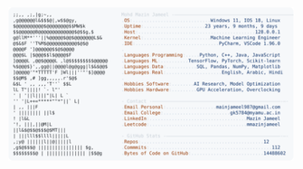 <picture>
  <source srcset="https://raw.githubusercontent.com/mmazinjameel/mmazinjameel/main/dark_mode.svg?v=1755166345" media="(prefers-color-scheme: dark)">
  <img src="https://raw.githubusercontent.com/mmazinjameel/mmazinjameel/main/light_mode.svg?v=1755166345">
</picture>
